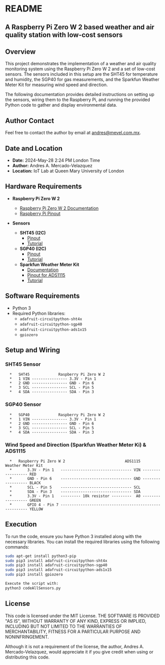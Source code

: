 # README

## A Raspberry Pi Zero W 2 based weather and air quality station with low-cost sensors

## Overview

This project demonstrates the implementation of a weather and air quality monitoring system using the Raspberry Pi Zero W 2 and a set of low-cost sensors. The sensors included in this setup are the SHT45 for temperature and humidity, the SGP40 for gas measurements, and the Sparkfun Weather Meter Kit for measuring wind speed and direction.

The following documentation provides detailed instructions on setting up the sensors, wiring them to the Raspberry Pi, and running the provided Python code to gather and display environmental data.

## Author Contact

Feel free to contact the author by email at andres@mevel.com.mx.

## Date and Location

- **Date:** 2024-May-28 2:24 PM London Time
- **Author:** Andres A. Mercado-Velazquez
- **Location:** IoT Lab at Queen Mary University of London

## Hardware Requirements

- **Raspberry Pi Zero W 2**
  - [Raspberry Pi Zero W 2 Documentation](https://www.raspberrypi.com/products/raspberry-pi-zero-2-w/)
  - [Raspberry Pi Pinout](https://pinout.xyz)

- **Sensors**
  - **SHT45 (I2C)**
    - [Pinout](https://learn.adafruit.com/assets/99235)
    - [Tutorial](https://learn.adafruit.com/adafruit-sht40-temperature-humidity-sensor/python-circuitpython#python-computer-wiring-3082732)
  - **SGP40 (I2C)**
    - [Pinout](https://learn.adafruit.com/assets/98203)
    - [Tutorial](https://learn.adafruit.com/adafruit-sgp40/python-circuitpython)
  - **Sparkfun Weather Meter Kit**
    - [Documentation](https://learn.sparkfun.com/tutorials/weather-meter-hookup-guide)
    - [Pinout for ADS1115](https://learn.adafruit.com/assets/112709)
    - [Tutorial](https://projects.raspberrypi.org/en/projects/build-your-own-weather-station/5)

## Software Requirements

- Python 3
- Required Python libraries:
  - `adafruit-circuitpython-sht4x`
  - `adafruit-circuitpython-sgp40`
  - `adafruit-circuitpython-ads1x15`
  - `gpiozero`

## Setup and Wiring

### SHT45 Sensor
```
  *   SHT45             Raspberry Pi Zero W 2
  *   1 VIN ---------------- 3.3V - Pin 1
  *   2 GND ---------------- GND - Pin 6
  *   3 SCL ---------------- SCL - Pin 5
  *   4 SDA ---------------- SDA - Pin 3
```

### SGP40 Sensor
```
  *   SGP40             Raspberry Pi Zero W 2
  *   1 VIN ---------------- 3.3V - Pin 1
  *   2 GND ---------------- GND - Pin 6
  *   3 SCL ---------------- SCL - Pin 5
  *   4 SDA ---------------- SDA - Pin 3
```

### Wind Speed and Direction (Sparkfun Weather Meter Ki) & ADS1115
```
  *   Raspberry Pi Zero W 2                           ADS1115            Weather Meter Kit
  *       3.3V - Pin 1   -------------------------------- VIN ------------------ RED
  *       GND - Pin 6    -------------------------------- GND ------------------ BLACK
  *       SCL - Pin 5    -------------------------------- SCL 
  *       SDA - Pin 3    -------------------------------- SDA
  *       3.3V - Pin 1   --------- 10k resistor ---------  A0 ------------------ GREEN
  *       GPIO 4 - Pin 7 ------------------------------------------------------- YELLOW
```

## Execution
To run the code, ensure you have Python 3 installed along with the necessary libraries. You can install the required libraries using the following commands:

```bash
sudo apt-get install python3-pip
sudo pip3 install adafruit-circuitpython-sht4x
sudo pip3 install adafruit-circuitpython-sgp40
sudo pip3 install adafruit-circuitpython-ads1x15
sudo pip3 install gpiozero
```
```bash
Execute the script with:
python3 codeAllSensors.py
```

## License

This code is licensed under the MIT License. THE SOFTWARE IS PROVIDED "AS IS", WITHOUT WARRANTY OF ANY KIND, EXPRESS OR IMPLIED, INCLUDING BUT NOT LIMITED TO THE WARRANTIES OF MERCHANTABILITY, FITNESS FOR A PARTICULAR PURPOSE AND NONINFRINGEMENT.

Although it is not a requirement of the license, the author, Andres A. Mercado-Velazquez, would appreciate it if you give credit when using or distributing this code.